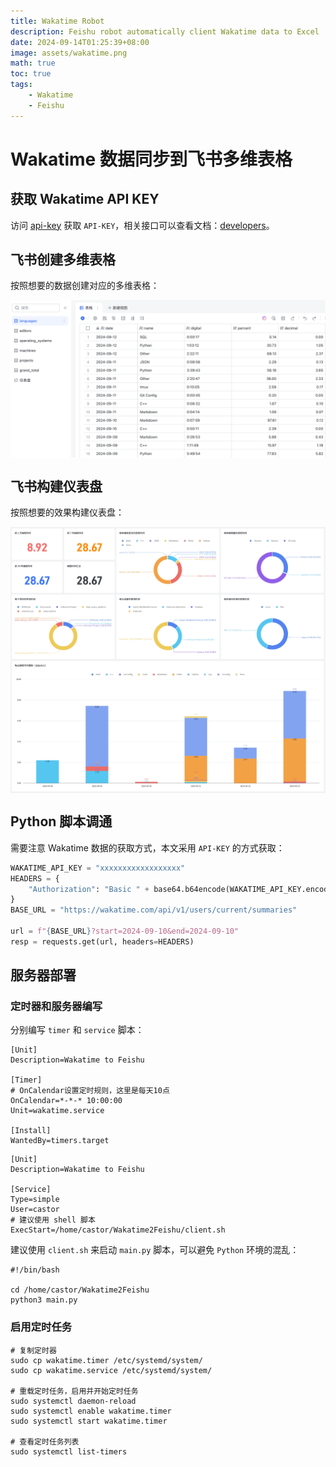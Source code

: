 ```yaml
---
title: Wakatime Robot
description: Feishu robot automatically client Wakatime data to Excel
date: 2024-09-14T01:25:39+08:00
image: assets/wakatime.png
math: true
toc: true
tags:
    - Wakatime
    - Feishu
---
```


# Wakatime 数据同步到飞书多维表格
## 获取 Wakatime API KEY

访问 [api-key](https://wakatime.com/settings/api-key) 获取 `API-KEY`，相关接口可以查看文档：[developers](https://wakatime.com/developers)。

## 飞书创建多维表格

按照想要的数据创建对应的多维表格：

<div style='display: flex; justify-content: center;'>
<img src='assets/feishu1.png' alt='img' style='zoom:60%;' />
</div>

## 飞书构建仪表盘

按照想要的效果构建仪表盘：

<div style='display: flex; justify-content: center;'>
<img src='assets/feishu2.jpeg' alt='img' style='zoom:50%;' />
</div>

## Python 脚本调通

需要注意 Wakatime 数据的获取方式，本文采用 `API-KEY` 的方式获取：

```python
WAKATIME_API_KEY = "xxxxxxxxxxxxxxxxxx"
HEADERS = {
    "Authorization": "Basic " + base64.b64encode(WAKATIME_API_KEY.encode("utf-8")).decode("utf-8") + "=",
}
BASE_URL = "https://wakatime.com/api/v1/users/current/summaries"

url = f"{BASE_URL}?start=2024-09-10&end=2024-09-10"
resp = requests.get(url, headers=HEADERS)
```

## 服务器部署
### 定时器和服务器编写

分别编写 `timer` 和 `service` 脚本：

```shell
[Unit]
Description=Wakatime to Feishu

[Timer]
# OnCalendar设置定时规则，这里是每天10点
OnCalendar=*-*-* 10:00:00
Unit=wakatime.service

[Install]
WantedBy=timers.target
```

```shell
[Unit]
Description=Wakatime to Feishu

[Service]
Type=simple
User=castor
# 建议使用 shell 脚本
ExecStart=/home/castor/Wakatime2Feishu/client.sh
```

建议使用 `client.sh` 来启动 `main.py` 脚本，可以避免 `Python` 环境的混乱：

```shell
#!/bin/bash

cd /home/castor/Wakatime2Feishu
python3 main.py
```

### 启用定时任务

```shell
# 复制定时器
sudo cp wakatime.timer /etc/systemd/system/
sudo cp wakatime.service /etc/systemd/system/

# 重载定时任务，启用并开始定时任务
sudo systemctl daemon-reload
sudo systemctl enable wakatime.timer
sudo systemctl start wakatime.timer

# 查看定时任务列表
sudo systemctl list-timers
```